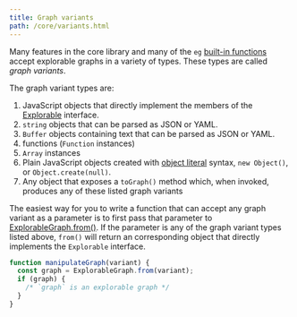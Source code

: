 ```yaml
---
title: Graph variants
path: /core/variants.html
---
```


Many features in the core library and many of the `eg` [built-in functions](/eg/builtins.html) accept explorable graphs in a variety of types. These types are called _graph variants_.

The graph variant types are:

1. JavaScript objects that directly implement the members of the [Explorable](explorable.html) interface.
1. `string` objects that can be parsed as JSON or YAML.
1. `Buffer` objects containing text that can be parsed as JSON or YAML.
1. functions (`Function` instances)
1. `Array` instances
1. Plain JavaScript objects created with [object literal](https://developer.mozilla.org/en-US/docs/Web/JavaScript/Guide/Grammar_and_types#object_literals) syntax, `new Object()`, or `Object.create(null)`.
1. Any object that exposes a `toGraph()` method which, when invoked, produces any of these listed graph variants

The easiest way for you to write a function that can accept any graph variant as a parameter is to first pass that parameter to [ExplorableGraph.from()](ExplorableGraph.html#from). If the parameter is any of the graph variant types listed above, `from()` will return an corresponding object that directly implements the `Explorable` interface.

```js
function manipulateGraph(variant) {
  const graph = ExplorableGraph.from(variant);
  if (graph) {
    /* `graph` is an explorable graph */
  }
}
```
